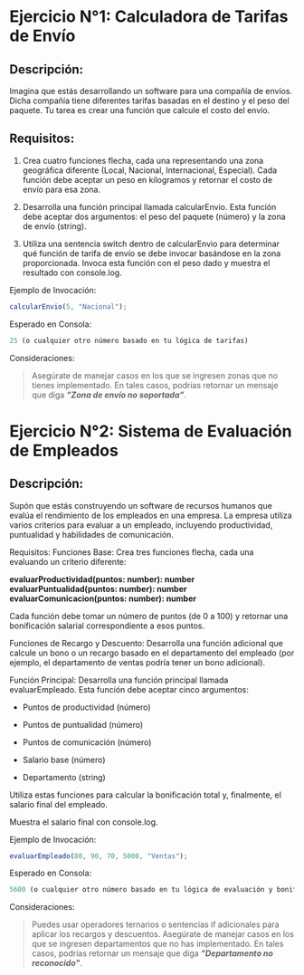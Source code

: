 # Ejercicio N°1: Calculadora de Tarifas de Envío
## Descripción:

Imagina que estás desarrollando un software para una compañía de envíos. Dicha compañía tiene diferentes tarifas basadas en el destino y el peso del paquete. Tu tarea es crear una función que calcule el costo del envío.

## Requisitos:

1. Crea cuatro funciones flecha, cada una representando una zona geográfica diferente (Local, Nacional, Internacional, Especial). Cada función debe aceptar un peso en kilogramos y retornar el costo de envío para esa zona.

2. Desarrolla una función principal llamada calcularEnvio. Esta función debe aceptar dos argumentos: el peso del paquete (número) y la zona de envío (string).

3. Utiliza una sentencia switch dentro de calcularEnvio para determinar qué función de tarifa de envío se debe invocar basándose en la zona proporcionada. Invoca esta función con el peso dado y muestra el resultado con console.log.

Ejemplo de Invocación:
```js
calcularEnvio(5, "Nacional");
```

Esperado en Consola:
```js
25 (o cualquier otro número basado en tu lógica de tarifas)
```

Consideraciones:
> Asegúrate de manejar casos en los que se ingresen zonas que no tienes implementado. En tales casos, podrías retornar un mensaje que diga __*"Zona de envío no soportada"*__.


# Ejercicio N°2: Sistema de Evaluación de Empleados
## Descripción:
Supón que estás construyendo un software de recursos humanos que evalúa el rendimiento de los empleados en una empresa. La empresa utiliza varios criterios para evaluar a un empleado, incluyendo productividad, puntualidad y habilidades de comunicación.

Requisitos:
Funciones Base: Crea tres funciones flecha, cada una evaluando un criterio diferente:

**evaluarProductividad(puntos: number): number**
**evaluarPuntualidad(puntos: number): number**
**evaluarComunicacion(puntos: number): number**

Cada función debe tomar un número de puntos (de 0 a 100) y retornar una bonificación salarial correspondiente a esos puntos.

Funciones de Recargo y Descuento: Desarrolla una función adicional que calcule un bono o un recargo basado en el departamento del empleado (por ejemplo, el departamento de ventas podría tener un bono adicional).

Función Principal: Desarrolla una función principal llamada evaluarEmpleado. Esta función debe aceptar cinco argumentos:

- Puntos de productividad (número)

- Puntos de puntualidad (número)

- Puntos de comunicación (número)

- Salario base (número)

- Departamento (string)

Utiliza estas funciones para calcular la bonificación total y, finalmente, el salario final del empleado.

Muestra el salario final con console.log.

Ejemplo de Invocación:
```js
evaluarEmpleado(80, 90, 70, 5000, "Ventas");
```

Esperado en Consola:
```js
5600 (o cualquier otro número basado en tu lógica de evaluación y bonificaciones)
```

Consideraciones:
> Puedes usar operadores ternarios o sentencias if adicionales para aplicar los recargos y descuentos.
> Asegúrate de manejar casos en los que se ingresen departamentos que no has implementado. En tales casos, podrías retornar un mensaje que diga **_"Departamento no reconocido"_**.